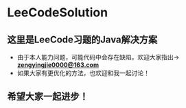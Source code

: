 # LeeCodeSolution

## 这里是LeeCode习题的Java解决方案

* 由于本人能力问题，可能代码中会存在缺陷，欢迎大家指出->  **zengyingjie0000@163.com**
* 如果大家有更优化的方法，也欢迎和我一起讨论！

## 希望大家一起进步！
